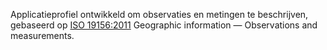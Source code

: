 Applicatieprofiel ontwikkeld om observaties en metingen te beschrijven, gebaseerd op [ISO 19156:2011](https://www.iso.org/standard/32574.html) Geographic information — Observations and measurements.

